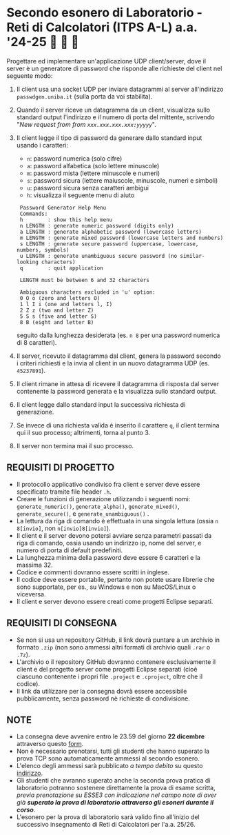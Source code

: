 # Secondo esonero di Laboratorio - Reti di Calcolatori (ITPS A-L) a.a. '24-25 🎅 🎄 🎁

Progettare ed implementare un'applicazione UDP client/server, dove il server è un generatore di password che risponde alle richieste del client nel seguente modo:

1. Il client usa una socket UDP per inviare datagrammi al server all'indirizzo `passwdgen.uniba.it` (sulla porta da voi stabilita).
2. Quando il server riceve un datagramma da un client, visualizza sullo standard output l'indirizzo e il numero di porta del mittente, scrivendo "*New request from from `xxx.xxx.xxx.xxx:yyyyy`*".
3. Il client legge il tipo di password da generare dallo standard input usando i caratteri:
   - `n`: password numerica (solo cifre)
   - `a`: password alfabetica (solo lettere minuscole)
   - `m`: password mista (lettere minuscole e numeri)
   - `s`: password sicura (lettere maiuscole, minuscole, numeri e simboli)
   - `u`: password sicura senza caratteri ambigui
   - `h`: visualizza il seguente menu di aiuto
   ```
    Password Generator Help Menu
    Commands:
    h        : show this help menu
    n LENGTH : generate numeric password (digits only)
    a LENGTH : generate alphabetic password (lowercase letters)
    m LENGTH : generate mixed password (lowercase letters and numbers)
    s LENGTH : generate secure password (uppercase, lowercase, numbers, symbols)
    u LENGTH : generate unambiguous secure password (no similar-looking characters)
    q        : quit application

    LENGTH must be between 6 and 32 characters

    Ambiguous characters excluded in 'u' option:
    0 O o (zero and letters O)
    1 l I i (one and letters l, I)
    2 Z z (two and letter Z)
    5 S s (five and letter S)
    8 B (eight and letter B)
   ```
   
   seguito dalla lunghezza desiderata (es. `n 8` per una password numerica di 8 caratteri).
4. Il server, ricevuto il datagramma dal client, genera la password secondo i criteri richiesti e la invia al client in un nuovo datagramma UDP (es. `45237891`).
5. Il client rimane in attesa di ricevere il datagramma di risposta dal server contenente la password generata e la visualizza sullo standard output.
6. Il client legge dallo standard input la successiva richiesta di generazione.
7. Se invece di una richiesta valida è inserito il carattere `q`, il client termina qui il suo processo; altrimenti, torna al punto 3.
8. Il server non termina mai il suo processo.

## REQUISITI DI PROGETTO

* Il protocollo applicativo condiviso fra client e server deve essere specificato tramite file header `.h`.
* Creare le funzioni di generazione utilizzando i seguenti nomi: `generate_numeric()`, `generate_alpha()`, `generate_mixed()`, `generate_secure()`, e `generate_unambiguous()` .
* La lettura da riga di comando è effettuata in una singola lettura (ossia `n 8[invio]`, non `n[invio]8[invio]`).
* Il client e il server devono potersi avviare senza parametri passati da riga di comando, ossia usando un indirizzo ip, nome del server, e numero di porta di default predefiniti.
* La lunghezza minima della password deve essere 6 caratteri e la massima 32.
* Codice e commenti dovranno essere scritti in inglese.
* Il codice deve essere portabile, pertanto non potete usare librerie che sono supportate, per es., su Windows e non su MacOS/Linux o viceversa.
* Il client e server devono essere creati come progetti Eclipse separati.

## REQUISITI DI CONSEGNA

* Se non si usa un repository GitHub, il link dovrà puntare a un archivio in formato `.zip` (non sono ammessi altri formati di archivio quali `.rar` o `.7z`).
* L'archivio o il repository GitHub dovranno contenere esclusivamente il client e del progetto server come progetti Eclipse separati (cioè ciascuno contenente i propri file `.project` e `.cproject`, oltre che il codice).
* Il link da utilizzare per la consegna dovrà essere accessibile pubblicamente, senza password nè richieste di condivisione.

## NOTE

* La consegna deve avvenire entro le 23.59 del giorno **22 dicembre** attraverso questo [form](https://forms.gle/UygktRQ9Vj4EAxmt7).
* Non è necessario prenotarsi, tutti gli studenti che hanno superato la prova TCP sono automaticamente ammessi al secondo esonero.
* L'elenco degli ammessi sarà pubblicato *a tempo debito* su questo [indirizzo](https://docs.google.com/spreadsheets/d/1pAFHY_jeQWNxyopFjeXT9UHGNNVY5F1u7f7bXclWQxw/edit?usp=sharing).
* Gli studenti che avranno superato anche la seconda prova pratica di laboratorio potranno sostenere direttamente la prova di esame scritta, _previa prenotazione su ESSE3 con indicazione nel campo note di aver già **superato la prova di laboratorio attraverso gli esoneri durante il corso**_.
* L'esonero per la prova di laboratorio sarà valido fino all'inizio del successivo insegnamento di Reti di Calcolatori per l'a.a. 25/26.

